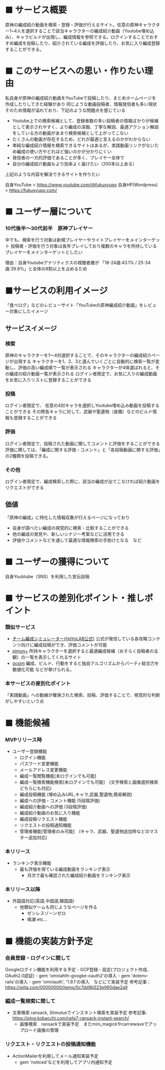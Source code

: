 # ■ サービス概要
原神の編成紹介動画を検索・登録・評価が行えるサイト。任意の原神キャラクター1~4人を選択することで該当キャラクターの編成紹介動画（Youtube埋め込み）、キャラビルドが出現し、編成情報を参照できる。ログインすることでおすすめ編成を投稿したり、紹介されている編成を評価したり、お気に入り編成登録することができる。

# ■ このサービスへの思い・作りたい理由
私自身が原神の編成紹介動画をYouTubeで投稿したり、まとめホームページを作成したりしてきた経験があり
同じような動画投稿者、情報発信者も多い現状
そのため情報が溢れており、下記のような問題点を感じている

- Youtube上での検索候補として、登録者数の多い投稿者の情報ばかりが候補として表示されやすく、より編成の深掘、丁寧な解説、最適アクション解説をしている方の動画があまり検索候補として上がってこない
- たくさんの動画が存在するため、どれが最適と言えるのかがわからない
- 単純な編成紹介情報を検索できるサイトはあるが、実践動画リンクがないため編成の使い方やどれほど強いのかが分かりにくい
- 発信者の一方的評価であることが多く、プレイヤー全体で
- 自分の編成紹介動画もより効率よく届けたい（200本以上ある）

上記のような内容を解決できるサイトを作りたい

自身YouTube > https://www.youtube.com/@fukusyupo
自身HP(Wordpress) > https://fukusyupo.com/

# ■ ユーザー層について
### 10代後半〜30代前半　原神プレイヤー
中でも、検索を行う対象は新規プレイヤーやライトプレイヤーをメインターゲット
投稿者・評価を行う対象は長年プレイしており複数のキャラを所持しているプレイヤーをメインターゲットとしたい

理由：自身Youtubeアナリティクスの視聴者層が 「18-24歳:43.1% / 25-34歳:39.9%」と全体の8割以上を占めるため

# ■サービスの利用イメージ

「食べログ」などのレビューサイト「YouTubeの原神編成紹介動画」をレビュー対象にしたイメージ

## サービスイメージ
### 検索
原神のキャラクターを1〜4対選択することで、そのキャラクターの編成紹介ページが出現する
キャラクターを1、2、3と選んでいくごとに自動的に検索一覧が変動し、評価の高い編成順で一覧が表示される
キャラクターが4体選ばれると、その編成の紹介動画一覧が表示される
ログイン者限定で、お気に入りの編成動画をお気に入りリストに登録することができる

### 投稿
ログイン者限定で、
任意の4対キャラを選択しYoutube埋め込み動画を投稿することができる
その際各キャラに対して、武器や聖遺物（装備）などのビルド情報も登録することができる

### 評価
ログイン者限定で、投稿された動画に関してコメントと評価をすることができる
評価に関しては、「編成に関する評価・コメント」と「各投稿動画に関する評価」の2種類を投稿できる。

### その他
ログイン者限定で、編成検索した際に、該当の編成が出てこなければ紹介動画をリクエストができる

## 価値
「原神の編成」に特化した情報収集が行えるページになっており
- 自身が調べたい編成の視覚的に検索・比較することができる
- 他の編成の発見や、新しいシナジー考案などに活用できる
- 評価やコメントなどを通して最適な情報検索の手助けとなる　など

# ■ ユーザーの獲得について
自身Youbtube（SNS）を利用した宣伝投稿

# ■ サービスの差別化ポイント・推しポイント

### 類似サービス
- [チーム編成シミュレーター(HoYoLAB公式)](https://act.hoyolab.com/ys/event/bbs-lineup-ys-sea/index.html?bbs_presentation_style=fullscreen&utm_source=hoyolab&utm_medium=tools&lang=ja-jp&bbs_theme=light&bbs_theme_device=1#/pc/home)
  公式が発信している各攻略コンテンツ向けに編成投稿ができ、評価コメントが可能
- [pimon+](https//paimon.plus/ja/team-builder/)
  所持キャラクターを選択すると最適編成候補（おそらく投稿者の主観）の一覧を表示してくれるサイト
- [gcsim](https://gcsim.app/)
  編成、ビルド、行動をすると独自アルゴリズムからパーティ総合力を数値化可能
などが挙げられる。

### 本サービスの差別化ポイント
「実践動画」への動線が確保された検索、投稿、評価することで、視覚的な判断がしやすいという点

# ■ 機能候補

### MVPリリース時
  - ユーザー登録機能
	- ログイン機能
	- パスワード変更機能
	- メールアドレス変更機能
	- 編成一覧閲覧機能[未ログインでも可能]
	- 編成一覧検索機能検索[未ログインでも可能]　(文字検索と画像選択検索どちらにも対応)
	- 編成投稿機能 (埋め込みURL,キャラ,武器,聖遺物,簡易解説)
	- 編成への評価・コメント機能 (5段階評価)
	- 編成紹介動画への評価 (3段階評価)
	- 編成紹介動画のお気に入り機能
	- 編成投稿リクエスト機能
	- リクエストの投稿通知機能
	- 管理者機能[管理者のみ可能]　(キャラ、武器、聖遺物追加時などのマスター追加対応)

### 本リリース
  - ランキング表示機能
    - 最も評価を得ている編成動画をランキング表示
	  - 月次で最も確認された編成紹介動画をランキング表示

### 本リリース以降
  - 外国語対応(英語,中国語,韓国語)
	- 他類似ゲームも同じようなページを作る
		- ゼンレスゾーンゼロ
		- 鳴潮 etc...

# ■ 機能の実装方針予定

### 会員登録・ログインに関して
Googleログイン機能を利用する予定
	- GCP登録・設定(プロジェクト作成、OAuth2.0認証)
	- gem 'omniahth-googke-oauth2'の導入
	- gem 'dotenv-rails'の導入
	- gem 'omniauth', '1.9.1'の導入　などにて実装予定
    参考記事：　https://qiita.com/00000000/items/0c7dd9b523e960dae2a9

### 編成一覧検索に関して
  - 文章検索 ransack, Stimulusでインスタント検索を実装予定
	参考記事: https://plog.kobacchi.com/rails7-ransack-instant-search/
	- 画像検索　ransackで実装予定　またmini_magickやcarriewaveでアップロード画像の管理

### リクエスト・リクエストの投稿通知機能
  - ActionMailerを利用してメール通知実装予定
	- gem 'noticed'などを利用してアプリ内通知予定
